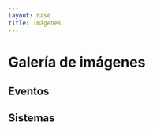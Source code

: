 ```yaml
---
layout: base 
title: Imágenes
---
```



<!-- These files are needed for FancyBox -->
<script type="text/javascript" src="http://ajax.googleapis.com/ajax/libs/jquery/1.7.1/jquery.min.js"></script>
<link href="./js/jquery.fancybox/jquery.fancybox.css" rel="stylesheet" type="text/css"/>
<script src="./js/jquery.fancybox/jquery.fancybox.pack.js" type="text/javascript"></script>

<link href="./js/jquery.fancybox/helpers/jquery.fancybox-buttons.css?v=2.0.5"  rel="stylesheet" type="text/css"/>
<script type="text/javascript" src="./js/jquery.fancybox/helpers/jquery.fancybox-buttons.js?v=2.0.5"></script>

<link href="./css/pwi.css" rel="stylesheet" type="text/css"/>
<script src="./js/jquery.pwi-min.js" type="text/javascript"></script>


<script type="text/javascript">

      $(document).ready(function() {
        var $viewerJs, $viewerName;

        $viewerName = "FancyBox";
        $viewerCss  = "js/jquery.fancybox/jquery.fancybox.css";
        $viewerJs   = "js/jquery.fancybox/jquery.fancybox.pack.js";

        $("#jqueryVersion").text($().jquery);
        $("#viewername").text($viewerName);
        $("#viewernameCss").text($viewerCss);
        $("#viewernameJs").text($viewerJs);
        $("a#inline").fancybox({closeClick: false});

        var settings = {
          username: 'hugoruscitti',
          maxresults: 50,
          mode: 'album',
          popupPlugin: "fancybox",
          showAlbumDescription: false,
          showAlbumThumbs: false,
          showAlbumdate: false,
          thumbSize:128,
        };

        settings.album = 'PilasEngineEventos';
        $("#container-eventos").pwi(settings);

        settings.album = 'PilasEngineSistema';
        $("#container-sistema").pwi(settings);

      });
</script>

# Galería de imágenes

## Eventos

<div id="container-eventos"> </div>

## Sistemas

<div id="container-sistema"> </div>
